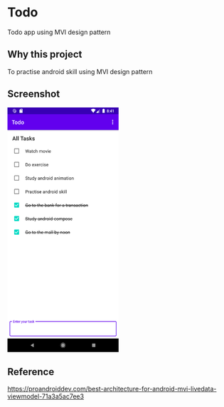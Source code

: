 # Todo
Todo app using MVI design pattern

## Why this project
To practise android skill using MVI design pattern 

## Screenshot
<img src="./images/todo.png" width="250" height="550">

## Reference
https://proandroiddev.com/best-architecture-for-android-mvi-livedata-viewmodel-71a3a5ac7ee3
